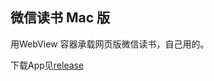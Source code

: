 ## 微信读书 Mac 版

用WebView 容器承载网页版微信读书，自己用的。

下载App见[release](https://github.com/CarberryChai/weread/releases)
